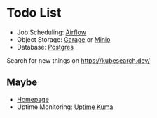 # Todo List

- Job Scheduling: [Airflow](https://airflow.apache.org/docs/apache-airflow/stable/administration-and-deployment/kubernetes.html)
- Object Storage: [Garage](https://garagehq.deuxfleurs.fr/) or [Minio](https://min.io/product/kubernetes)
- Database: [Postgres](https://github.com/cloudnative-pg/cloudnative-pg)

Search for new things on https://kubesearch.dev/

## Maybe

- [Homepage](https://github.com/gethomepage/homepage)
- Uptime Monitoring: [Uptime Kuma](https://github.com/louislam/uptime-kuma)